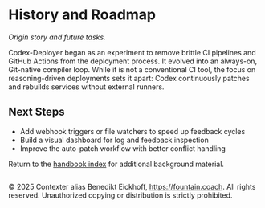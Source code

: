 # History and Roadmap

*Origin story and future tasks.*

Codex-Deployer began as an experiment to remove brittle CI pipelines and GitHub Actions from the deployment process. It evolved into an always-on, Git-native compiler loop. While it is not a conventional CI tool, the focus on reasoning-driven deployments sets it apart: Codex continuously patches and rebuilds services without external runners.

## Next Steps

- Add webhook triggers or file watchers to speed up feedback cycles
- Build a visual dashboard for log and feedback inspection
- Improve the auto-patch workflow with better conflict handling

Return to the [handbook index](README.md) for additional background material.

```
```
© 2025 Contexter alias Benedikt Eickhoff, https://fountain.coach. All rights reserved.
Unauthorized copying or distribution is strictly prohibited.
```
